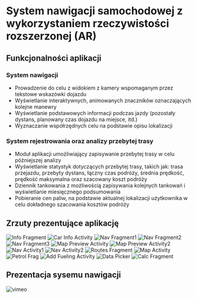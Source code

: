 # System nawigacji samochodowej z wykorzystaniem rzeczywistości rozszerzonej (AR)
## Funkcjonalności aplikacji
### System nawigacji
- Prowadzenie do celu z widokiem z kamery wspomaganym przez tekstowe wskazówki dojazdu
- Wyświetlanie interaktywnych, animowanych znaczników oznaczających kolejne manewry
- Wyświetlanie podstawowych informacji podczas jazdy (pozostały dystans, planowany czas dojazdu na miejsce, itd.)
- Wyznaczanie współrzędnych celu na podstawie opisu lokalizacji

### System rejestrowania oraz analizy przebytej trasy
- Moduł aplikacji umożliwiający zapisywanie przebytej trasy w celu późniejszej analizy
- Wyświetlanie statystyk dotyczących przebytej trasy, takich jak: trasa przejazdu, przebyty dystans, łączny czas podróży, średnia prędkość, prędkość maksymalna oraz szacowany koszt podróży
- Dziennik tankowania z możliwością zapisywania kolejnych tankowań i wyświetlanie miesięcznego podsumowania
- Pobieranie cen paliw, na podstawie aktualnej lokalizacji użytkownika w celu dokładnego szacowania kosztów podróży

## Zrzuty prezentujące aplikację

![Info Fragment](/screenshots/1_info_frag.png) ![Car Info Activity](/screenshots/2_car_info_act.png) ![Nav Fragment1](/screenshots/3_search_place.png) ![Nav Fragment2](/screenshots/4_found_place.png) ![Nav Fragment3](/screenshots/5_route_list.png) ![Map Preview Activity](/screenshots/6_preview_map_act.png) ![Map Preview Activity2](/screenshots/7_zoom_prev.png) ![Nav Activity1](/screenshots/8_nav1.png) ![Nav Activity2](/screenshots/9_nav2.png) ![Routes Fragment](/screenshots/10_routes_frag.png) ![Map Activity](/screenshots/11_map_act.png) ![Petrol Frag](/screenshots/12_petrol_frag.png) ![Add Fueling Activity](/screenshots/13_add_fueling_act.png) ![Data Picker](/screenshots/14_data_picker.png) ![Calc Fragment](/screenshots/15_calc_frag.png)

## Prezentacja sysemu nawigacji

![vimeo](https://vimeo.com/146896163)